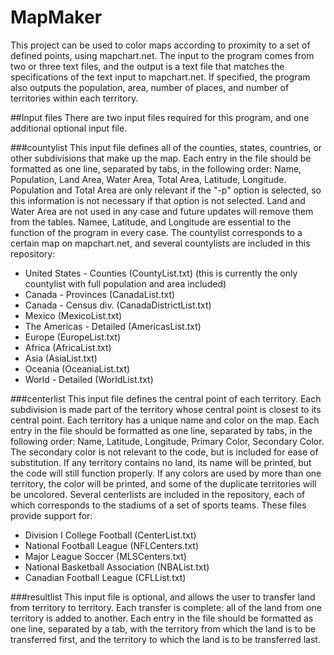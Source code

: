 # MapMaker

This project can be used to color maps according to proximity to a set of defined points, using mapchart.net. The input to the program comes from two or three text files, and the output is a text file that matches the specifications of the text input to mapchart.net. If specified, the program also outputs the population, area, number of places, and number of territories within each territory.

##Input files
There are two input files required for this program, and one additional optional input file.

###countylist
This input file defines all of the counties, states, countries, or other subdivisions that make up the map. Each entry in the file should be formatted as one line, separated by tabs, in the following order: Name, Population, Land Area, Water Area, Total Area, Latitude, Longitude. Population and Total Area are only relevant if the "-p" option is selected, so this information is not necessary if that option is not selected. Land and Water Area are not used in any case and future updates will remove them from the tables. Namee, Latitude, and Longitude are essential to the function of the program in every case. The countylist corresponds to a certain map on mapchart.net, and several countylists are included in this repository:
* United States - Counties (CountyList.txt) (this is currently the only countylist with full population and area included)
* Canada - Provinces (CanadaList.txt)
* Canada - Census div. (CanadaDistrictList.txt)
* Mexico (MexicoList.txt)
* The Americas - Detailed (AmericasList.txt)
* Europe (EuropeList.txt)
* Africa (AfricaList.txt)
* Asia (AsiaList.txt)
* Oceania (OceaniaList.txt)
* World - Detailed (WorldList.txt)

###centerlist
This input file defines the central point of each territory. Each subdivision is made part of the territory whose central point is closest to its central point. Each territory has a unique name and color on the map. Each entry in the file should be formatted as one line, separated by tabs, in the following order: Name, Latitude, Longitude, Primary Color, Secondary Color. The secondary color is not relevant to the code, but is included for ease of substitution. If any territory contains no land, its name will be printed, but the code will still function properly. If any colors are used by more than one territory, the color will be printed, and some of the duplicate territories will be uncolored. Several centerlists are included in the repository, each of which corresponds to the stadiums of a set of sports teams. These files provide support for:
* Division I College Football (CenterList.txt)
* National Football League (NFLCenters.txt)
* Major League Soccer (MLSCenters.txt)
* National Basketball Association (NBAList.txt)
* Canadian Football League (CFLList.txt)

###resultlist
This input file is optional, and allows the user to transfer land from territory to territory. Each transfer is complete: all of the land from one territory is added to another. Each entry in the file should be formatted as one line, separated by a tab, with the territory from which the land is to be transferred first, and the territory to which the land is to be transferred last.

